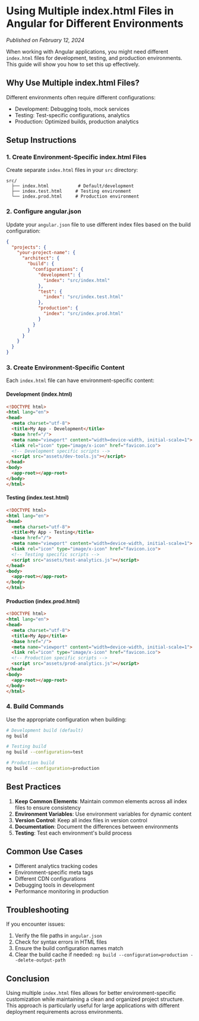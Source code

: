 # Using Multiple index.html Files in Angular for Different Environments

*Published on February 12, 2024*

When working with Angular applications, you might need different `index.html` files for development, testing, and production environments. This guide will show you how to set this up effectively.

## Why Use Multiple index.html Files?

Different environments often require different configurations:
- Development: Debugging tools, mock services
- Testing: Test-specific configurations, analytics
- Production: Optimized builds, production analytics

## Setup Instructions

### 1. Create Environment-Specific index.html Files

Create separate `index.html` files in your `src` directory:

```
src/
  ├── index.html           # Default/development
  ├── index.test.html     # Testing environment
  └── index.prod.html     # Production environment
```

### 2. Configure angular.json

Update your `angular.json` file to use different index files based on the build configuration:

```json
{
  "projects": {
    "your-project-name": {
      "architect": {
        "build": {
          "configurations": {
            "development": {
              "index": "src/index.html"
            },
            "test": {
              "index": "src/index.test.html"
            },
            "production": {
              "index": "src/index.prod.html"
            }
          }
        }
      }
    }
  }
}
```

### 3. Create Environment-Specific Content

Each `index.html` file can have environment-specific content:

#### Development (index.html)
```html
<!DOCTYPE html>
<html lang="en">
<head>
  <meta charset="utf-8">
  <title>My App - Development</title>
  <base href="/">
  <meta name="viewport" content="width=device-width, initial-scale=1">
  <link rel="icon" type="image/x-icon" href="favicon.ico">
  <!-- Development specific scripts -->
  <script src="assets/dev-tools.js"></script>
</head>
<body>
  <app-root></app-root>
</body>
</html>
```

#### Testing (index.test.html)
```html
<!DOCTYPE html>
<html lang="en">
<head>
  <meta charset="utf-8">
  <title>My App - Testing</title>
  <base href="/">
  <meta name="viewport" content="width=device-width, initial-scale=1">
  <link rel="icon" type="image/x-icon" href="favicon.ico">
  <!-- Testing specific scripts -->
  <script src="assets/test-analytics.js"></script>
</head>
<body>
  <app-root></app-root>
</body>
</html>
```

#### Production (index.prod.html)
```html
<!DOCTYPE html>
<html lang="en">
<head>
  <meta charset="utf-8">
  <title>My App</title>
  <base href="/">
  <meta name="viewport" content="width=device-width, initial-scale=1">
  <link rel="icon" type="image/x-icon" href="favicon.ico">
  <!-- Production specific scripts -->
  <script src="assets/prod-analytics.js"></script>
</head>
<body>
  <app-root></app-root>
</body>
</html>
```

### 4. Build Commands

Use the appropriate configuration when building:

```bash
# Development build (default)
ng build

# Testing build
ng build --configuration=test

# Production build
ng build --configuration=production
```

## Best Practices

1. **Keep Common Elements**: Maintain common elements across all index files to ensure consistency
2. **Environment Variables**: Use environment variables for dynamic content
3. **Version Control**: Keep all index files in version control
4. **Documentation**: Document the differences between environments
5. **Testing**: Test each environment's build process

## Common Use Cases

- Different analytics tracking codes
- Environment-specific meta tags
- Different CDN configurations
- Debugging tools in development
- Performance monitoring in production

## Troubleshooting

If you encounter issues:
1. Verify the file paths in `angular.json`
2. Check for syntax errors in HTML files
3. Ensure the build configuration names match
4. Clear the build cache if needed: `ng build --configuration=production --delete-output-path`

## Conclusion

Using multiple `index.html` files allows for better environment-specific customization while maintaining a clean and organized project structure. This approach is particularly useful for large applications with different deployment requirements across environments.
